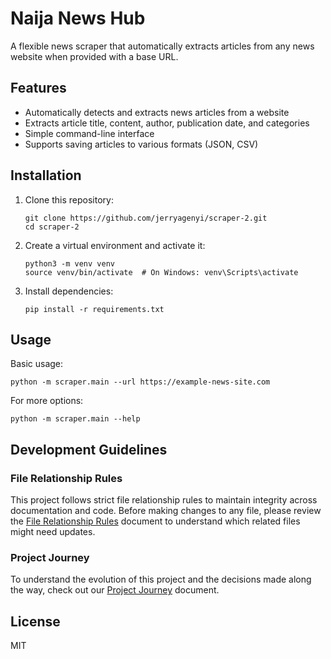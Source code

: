 # Naija News Hub

A flexible news scraper that automatically extracts articles from any news website when provided with a base URL.

## Features

- Automatically detects and extracts news articles from a website
- Extracts article title, content, author, publication date, and categories
- Simple command-line interface
- Supports saving articles to various formats (JSON, CSV)

## Installation

1. Clone this repository:
   ```
   git clone https://github.com/jerryagenyi/scraper-2.git
   cd scraper-2
   ```

2. Create a virtual environment and activate it:
   ```
   python3 -m venv venv
   source venv/bin/activate  # On Windows: venv\Scripts\activate
   ```

3. Install dependencies:
   ```
   pip install -r requirements.txt
   ```

## Usage

Basic usage:
```
python -m scraper.main --url https://example-news-site.com
```

For more options:
```
python -m scraper.main --help
```

## Development Guidelines

### File Relationship Rules

This project follows strict file relationship rules to maintain integrity across documentation and code. Before making changes to any file, please review the [File Relationship Rules](docs/dev/file-relationship-rules.md) document to understand which related files might need updates.

### Project Journey

To understand the evolution of this project and the decisions made along the way, check out our [Project Journey](docs/pm/project-journey.md) document.

## License

MIT
